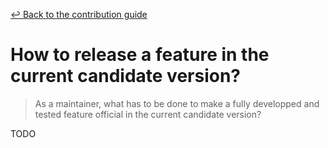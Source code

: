 [&#x21A9; Back to the contribution guide](../../../CONTRIBUTING.md#maintainers-howtos)

# How to release a feature in the current candidate version?

> As a maintainer, what has to be done to make a fully developped and tested
> feature official in the current candidate version?

TODO
